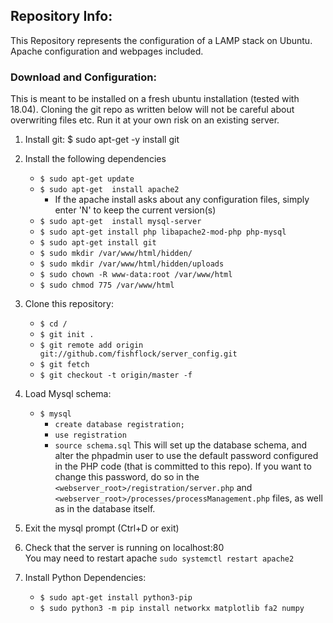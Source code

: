 ## Repository Info:
This Repository represents the configuration of a LAMP stack on Ubuntu.  Apache configuration and webpages included.



### Download and Configuration:
This is meant to be installed on a fresh ubuntu installation (tested with 18.04).  Cloning the git repo as written below will not be careful about overwriting files etc. Run it at your own risk on an existing server.

1. Install git: $ sudo apt-get -y install git
2. Install the following dependencies
	- `$ sudo apt-get update`
	- `$ sudo apt-get  install apache2`
		- If the apache install asks about any configuration files, simply enter 'N' to keep the current version(s)
	- `$ sudo apt-get  install mysql-server`
	- `$ sudo apt-get install php libapache2-mod-php php-mysql`
	- `$ sudo apt-get install git`
	- `$ sudo mkdir /var/www/html/hidden/`
	- `$ sudo mkdir /var/www/html/hidden/uploads`
	- `$ sudo chown -R www-data:root /var/www/html`
	- `$ sudo chmod 775 /var/www/html`

	
3. Clone this repository:
	- `$ cd /`
	- `$ git init .`
	- `$ git remote add origin git://github.com/fishflock/server_config.git`
	- `$ git fetch`
	- `$ git checkout -t origin/master -f`
4. Load Mysql schema:
	- `$ mysql`
		- `create database registration;`
		- `use registration`
		- `source schema.sql`
	This will set up the database schema, and alter the phpadmin user to use the default password configured in the PHP code (that is committed to this repo).  If you want to change this password, do so in the `<webserver_root>/registration/server.php` and `<webserver_root>/processes/processManagement.php` files, as well as in the database itself.

5. Exit the mysql prompt (Ctrl+D or exit)

6. Check that the server is running on localhost:80  
You may need to restart apache `sudo systemctl restart apache2`

7. Install Python Dependencies:
	- `$ sudo apt-get install python3-pip`
	- `$ sudo python3 -m pip install networkx matplotlib fa2 numpy`




